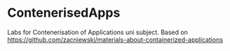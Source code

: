 # ContenerisedApps
Labs for Contenerisation of Applications uni subject.
Based on https://github.com/zacniewski/materials-about-containerized-applications
